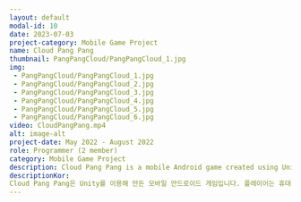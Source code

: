 ```yaml
---
layout: default
modal-id: 10
date: 2023-07-03
project-category: Mobile Game Project
name: Cloud Pang Pang
thumbnail: PangPangCloud/PangPangCloud_1.jpg
img: 
 - PangPangCloud/PangPangCloud_1.jpg
 - PangPangCloud/PangPangCloud_2.jpg
 - PangPangCloud/PangPangCloud_3.jpg
 - PangPangCloud/PangPangCloud_4.jpg
 - PangPangCloud/PangPangCloud_5.jpg
 - PangPangCloud/PangPangCloud_6.jpg
video: CloudPangPang.mp4
alt: image-alt
project-date: May 2022 - August 2022
role: Programmer (2 member)
category: Mobile Game Project
description: Cloud Pang Pang is a mobile Android game created using Unity. In this game, players can control an airplane by tilting their mobile phones. They need to avoid attacks from enemy planes and survive as long as possible. Additionally, if the player gets a certain number of clouds for each color, they can get bombs, extra lives and they can trigger a fiver time <br/> This project was developed using C# and implemented with the Unity engine. It was a 2-person team project, and I was responsible for creating the score system, generating and vanishing clouds, airplane movement, fever time, and game options. <br/> The main goal of this project was to learn Unity, as it was my first mobile project. Despite being a relatively simple game project, it was immensely helpful in learning Unity. Since it was a project undertaken by just two people, we had to work together to address many aspects, which helped enhance our ability to utilize Unity effectively.
descriptionKor: 
Cloud Pang Pang은 Unity를 이용해 만든 모바일 안드로이드 게임입니다. 플레이어는 휴대폰을 기울여 비행기를 움직일 수 있으며 플레이어는 적 비행기의 공격을 피하고 오랫 동안 살아 남아야 합니다. 또한 플레이어가 색깔별로 구름을 특정 갯수 만큼 얻게 되면 폭탄, 추가 생명등을 얻을 수 있으며 피버 타임을 발동 시킬 수도 있습니다. <br/> 이 프로젝트는 C#으로 제작되었으며 Unity 엔진으로 구현되었습니다. 2인 팀프로젝트로 저는 스코어 시스템과 구름의 생성과 소멸, 비행기의 움직임, 피버 타임, 게임 옵션등을 만들었습니다. <br/> 처음으로 진행한 모바일 프로젝트로 Unity를 공부하는 것을 주된 목적으로 하였습니다. 비교적 간단한 게임 프로젝트이지만 Unity를 배우는데 많은 도움이 되었습니다. 2명이서 진행한 프로젝트였기 때문에 많은 부분들을 단 둘이서 함께 해결해 나가야 했고 그 과정에서 Unity를 활용하는 능력을 키울 수 있었습니다.
---
```


